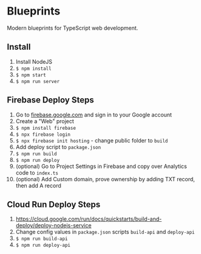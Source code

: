 # Blueprints

Modern blueprints for TypeScript web development.

## Install

1. Install NodeJS
2. `$ npm install`
3. `$ npm start`
4. `$ npm run server`

## Firebase Deploy Steps

1. Go to [firebase.google.com](https://firebase.google.com) and sign in to your Google account
2. Create a "Web" project
3. `$ npm install firebase`
4. `$ npx firebase login`
5. `$ npx firebase init hosting` - change public folder to `build`
6. Add deploy script to `package.json`
7. `$ npm run build`
8. `$ npm run deploy`
9. (optional) Go to Project Settings in Firebase and copy over Analytics code to `index.ts`
10. (optional) Add Custom domain, prove ownership by adding TXT record, then add A record

## Cloud Run Deploy Steps

1. https://cloud.google.com/run/docs/quickstarts/build-and-deploy/deploy-nodejs-service
2. Change config values in `package.json` scripts `build-api` and `deploy-api`
3. `$ npm run build-api`
4. `$ npm run deploy-api`
